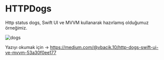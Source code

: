 # HTTPDogs

Http status dogs, Swift UI ve MVVM kullanarak hazırlamış olduğumuz örneğimiz.

![dogs](https://cdn-images-1.medium.com/max/1600/1*9n1M1I4zN--c2Tonw7UJZQ.png)

Yazıyı okumak için -> https://medium.com/@vbacik.10/http-dogs-swift-ui-ve-mvvm-53a30f0ee177